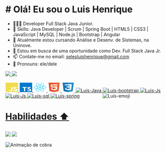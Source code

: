    #    #            Olá! Eu sou o Luis Henrique
   
-  👨🏾‍💻 Developer Full Stack Java Junior.
-  🤖    Skills: Java Developer | Scrum | Spring Boot | HTML5 | CSS3 | JavaScript | MySQL | Node.js | Bootstrap | Angular
- 🌱 Atualmente estou cursando Análise e Desenv. de Sistemas, na Uninove.
- 💞️  Estou em busca  de uma oportunidade como Dev. Full Stack Java Jr.
- 📫  Contate-me no email: selesluishenrique@gmail.com
-  🙂 Pronouns: ele/dele

<div align="left">
  <a href="https://github.com/Luisseles">
  <img height="180em" src="https://github-readme-stats.vercel.app/api?username=Luisseles&show_icons=true&theme=dracula&include_all_commits=true&count_private=true"/>
  <img height="180em" src="https://github-readme-stats.vercel.app/api/top-langs/?username=Luisseles&layout=compact&langs_count=7&theme=dracula"/>
<br>
</div>
   
<div style="display: inline_block"><br>
   <img align="justify" alt="Luis-Js" height="30" width="40" src="https://raw.githubusercontent.com/devicons/devicon/master/icons/javascript/javascript-plain.svg">
  <img align="justify" alt="Luis-Ts" height="30" width="40" src="https://raw.githubusercontent.com/devicons/devicon/master/icons/typescript/typescript-plain.svg">
  <img align="justify" alt="Luis-React" height="30" width="40" src="https://raw.githubusercontent.com/devicons/devicon/master/icons/react/react-original.svg">
  <img align="justify" alt="Luis-HTML" height="30" width="40" src="https://raw.githubusercontent.com/devicons/devicon/master/icons/html5/html5-original.svg">
  <img align="justify" alt="Luis-CSS" height="30" width="40" src="https://raw.githubusercontent.com/devicons/devicon/master/icons/css3/css3-original.svg">
   <img align="justify" alt="Luis-Java" height="40" width="50"src="https://cdn.jsdelivr.net/gh/devicons/devicon/icons/java/java-plain.svg">
   
   <img align="justify" alt="Luis-bootstrap" height="30" width="40" src=https://cdn.jsdelivr.net/gh/devicons/devicon/icons/bootstrap/bootstrap-original-wordmark.svg>
<img align="justify" alt="Luis-Js" height="30" width="40" src=https://cdn.jsdelivr.net/gh/devicons/devicon/icons/nodejs/nodejs-original.svg>
<img align="justify" alt="Luis-Js" height="30" width="40" src=https://cdn.jsdelivr.net/gh/devicons/devicon/icons/angularjs/angularjs-original.svg>   
<img align="justify" alt="Luis-sql" height="50" width="50" src=https://cdn.jsdelivr.net/gh/devicons/devicon/icons/mysql/mysql-original-wordmark.svg>
   <img align="justify"alt="Luis-spring" height="40" width="55" src=https://cdn.jsdelivr.net/gh/devicons/devicon/icons/spring/spring-original-wordmark.svg>
<img align="right"alt="Luis-emoji" justify="200" width="200"src=https://user-images.githubusercontent.com/90162541/165305706-19abefef-9d7b-4a47-8a7d-9e2cd44e70b4.png>
   
   
# Habilidades  ⬆️
   
  ##
   
   <div>
      <a href="mailto:selesluishenrique@gmail.com"selesluishenrique@gmail.com><img src="https://img.shields.io/badge/-Gmail-%23333?style=for-the-badge&logo=gmail&logoColor=white" target="_blank"></a>
      <a href="https://www.linkedin.com/in/luis-henrique-seles-58b664207/" target="_blank"><img src="https://img.shields.io/badge/-LinkedIn-%230077B5?style=for-the-badge&logo=linkedin&logoColor=white" target="_blank"></a>
</div>
   
![Animação de cobra](https://github.com/danielbped/danielbped/blob/output/github-contribution-grid-snake.svg)
   

   

   

